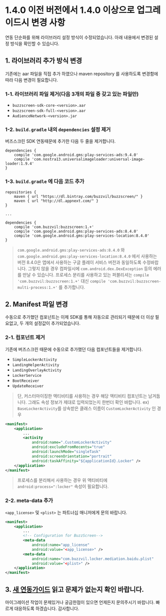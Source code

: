 # 1.4.0 이전 버전에서 1.4.0 이상으로 업그레이드시 변경 사항
연동 단순화를 위해 라이브러리 설정 방식이 수정되었습니다. 아래 내용에서 변경된 설정 방식을 확인할 수 있습니다.

## 1. 라이브러리 추가 방식 변경
기존에는 aar 파일을 직접 추가 하였으나 maven repository 를 사용하도록 변경함에 따라 다음 변경이 필요합니다.
### 1-1. 라이브러리 파일 제거(다음 3개의 파일 중 갖고 있는 파일만)
* `buzzscreen-sdk-core-<version>.aar`
* `buzzscreen-sdk-full-<version>.aar`
* `AudienceNetwork-<version>.jar`
### 1-2. `build.gradle` 내의 `dependencies` 설정 제거
버즈스크린 SDK 연동때문에 추가한 다음 두 줄을 제거합니다.
```
dependencies {
    compile 'com.google.android.gms:play-services-ads:9.4.0'
    compile 'com.nostra13.universalimageloader:universal-image-loader:1.9.4'
}
```
### 1-3. `build.gradle` 에 다음 코드 추가
```
repositories {
    maven { url "https://dl.bintray.com/buzzvil/buzzscreen/" }
    maven { url "http://dl.appnext.com/" }
}

...

dependencies {
    compile 'com.buzzvil:buzzscreen:1.+'
    compile 'com.google.android.gms:play-services-ads:8.4.0'
    compile 'com.google.android.gms:play-services-location:8.4.0'
}
```
> `com.google.android.gms:play-services-ads:8.4.0` 와 `com.google.android.gms:play-services-location:8.4.0` 에서 사용하는 버전 8.4.0은 앱에서 사용하는 구글 플레이 서비스 버전과 동일하도록 수정바랍니다. 그렇지 않을 경우 컴파일시에 `com.android.dex.DexException` 등의 에러를 만날 수 있습니다.
> 프로세스 분리를 사용하고 있는 퍼블리셔는 `compile 'com.buzzvil:buzzscreen:1.+'` 대신 `compile 'com.buzzvil:buzzscreen-multi-process:1.+'` 를 추가합니다.

## 2. Manifest 파일 변경
수동으로 추가했던 컴포넌트는 이제 SDK를 통해 자동으로 관리되기 때문에 더 이상 필요없고, 두 개의 설정값이 추가되었습니다.
### 2-1. 컴포넌트 제거
기존에 버즈스크린 때문에 수동으로 추가했던 다음 컴포넌트들을 제거합니다.
* `SimpleLockerActivity`
* `LandingHelperActivity`
* `LandingOverlayActivity`
* `LockerService`
* `BootReceiver`
* `UpdateReceiver`
> 단, 커스터마이징한 액티비티를 사용하는 경우 해당 액티비티 컴포넌트는 남겨둡니다. 그래도 속성 정보가 제대로 입력되었는지 한번더 확인 바랍니다.
ex) `BaseLockerActivity`를 상속받은 클래스 이름이 `CustomLockerActivity` 인 경우
```Xml
<manifest>
    <application>
        ...
        <activity
            android:name=".CustomLockerActivity"
            android:excludeFromRecents="true"
            android:launchMode="singleTask"
            android:screenOrientation="portrait"
            android:taskAffinity="${applicationId}.Locker" />
    </application>
</manifest>
```
> 프로세스를 분리해서 사용하는 경우 위 액티비티에 `android:process=":locker"` 속성이 필요합니다.
### 2-2. meta-data 추가
`<app_license>` 및 `<plist>` 는 파트너십 매니저에게 문의 바랍니다.
```Xml
<manifest>
    <application>
        ...
        <!-- Configuration for BuzzScreen-->
        <meta-data
            android:name="app_license"
            android:value="<app_license>" />
        <meta-data
            android:name="com.buzzvil.locker.mediation.baidu.plist"
            android:value="<plist>" />
    </application>
</manifest>
```
## 3. [새 연동가이드](../README.md) 읽고 문제가 없는지 확인 바랍니다.

마이그레이션 작업이 문제있거나 궁금한점이 있으면 언제든지 문의주시기 바랍니다. 빠르게 대응하도록 하겠습니다. 감사합니다.





